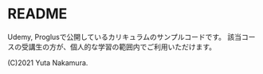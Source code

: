 # README
Udemy, Proglusで公開しているカリキュラムのサンプルコードです。 該当コースの受講生の方が、個人的な学習の範囲内でご利用いただけます。

(C)2021 Yuta Nakamura.